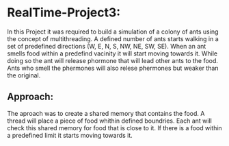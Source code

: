 # RealTime-Project3:
In this Project it was required to build a simulation of a colony of ants using the concept of multithreading. 
A defined number of ants starts walking in a set of predefined directions (W, E, N, S, NW, NE, SW, SE). 
When an ant smells food within a predefind vacinity it will start moving towards it. While doing so the ant will release phormone 
that will lead other ants to the food. Ants who smell the phermones will also relese phermones but weaker than the original. 

## Approach:
The aproach was to create a shared memory that contains the food. A thread will place a piece of food whithin defined boundries.
Each ant will check this shared memory for food that is close to it. If there is a food within a predefined limit it starts moving towards it.
